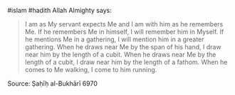 #islam #hadith 
Allah Almighty says:

> I am as My servant expects Me and I am with him as he remembers Me. If he remembers Me in himself, I will remember him in Myself. If he mentions Me in a gathering, I will mention him in a greater gathering. When he draws near Me by the span of his hand, I draw near him by the length of a cubit. When he draws near Me by the length of a cubit, I draw near him by the length of a fathom. When he comes to Me walking, I come to him running.

Source: Ṣaḥīḥ al-Bukhārī 6970
